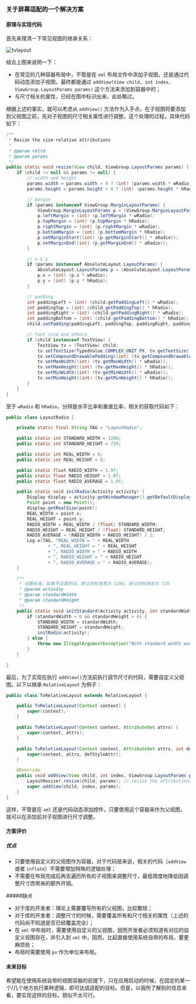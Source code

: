 ###   关于屏幕适配的一个解决方案

#### 原理与实现代码

首先来理清一下常见视图的继承关系：

![tvlayout](http://7jpokz.com1.z0.glb.clouddn.com/TvLayout.png)

结合上图来说明一下：

- 在常见的几种容器布局中，不管是在 `xml` 布局文件中添加子视图，还是通过代码动态添加子视图，最终都是通过 `addView(View child, int index, ViewGroup.LayoutParams params)` 这个方法来添加到容器中的；
- 与尺寸相关的属性，已经在图中标识出来，此处略过。

根据上述的事实，就可以考虑从 `addView()` 方法作为入手点，在子视图将要添加到父视图之前，先对子视图的尺寸相关属性进行调整。这个处理的过程，具体代码如下：

```java
/**
 * Resize the size-relative attributions
 *
 * @param child
 * @param params
 */
public static void resize(View child, ViewGroup.LayoutParams params) {
    if (child != null && params != null) {
        // width and height
        params.width = params.width > 0 ? (int) (params.width * wRadio) : params.width;
        params.height = params.height > 0 ? (int) (params.height * hRadio) : params.height;

        // margin
        if (params instanceof ViewGroup.MarginLayoutParams) {
            ViewGroup.MarginLayoutParams p = (ViewGroup.MarginLayoutParams) params;
            p.leftMargin = (int) (p.leftMargin * wRadio);
            p.topMargin = (int) (p.topMargin * hRadio);
            p.rightMargin = (int) (p.rightMargin * wRadio);
            p.bottomMargin = (int) (p.bottomMargin * hRadio);
            p.setMarginStart((int) (p.getMarginStart() * aRadio));
            p.setMarginEnd((int) (p.getMarginEnd() * aRadio));
        }

        // x & y
        if (params instanceof AbsoluteLayout.LayoutParams) {
            AbsoluteLayout.LayoutParams p = (AbsoluteLayout.LayoutParams) params;
            p.x = (int) (p.x * wRadio);
            p.y = (int) (p.y * hRadio);
        }

        // padding
        int paddingLeft = (int) (child.getPaddingLeft() * wRadio);
        int paddingTop = (int) (child.getPaddingTop() * hRadio);
        int paddingRight = (int) (child.getPaddingRight() * wRadio);
        int paddingBottom = (int) (child.getPaddingBottom() * hRadio);
        child.setPadding(paddingLeft, paddingTop, paddingRight, paddingBottom);

        // font size and others
        if (child instanceof TextView) {
            TextView tv = (TextView) child;
            tv.setTextSize(TypedValue.COMPLEX_UNIT_PX, tv.getTextSize() * aRadio / sRadio);
            tv.setCompoundDrawablePadding((int) (tv.getCompoundDrawablePadding() * aRadio));
            tv.setMaxWidth((int) (tv.getMaxWidth() * wRadio));
            tv.setMaxHeight((int) (tv.getMaxHeight() * hRadio));
            tv.setMinWidth((int) (tv.getMinWidth() * wRadio));
            tv.setMinHeight((int) (tv.getMinHeight() * hRadio));
        }
    }
}
```

至于 `wRadio` 和 `hRadio`，分辨是水平比率和垂直比率，相关的获取代码如下：

```java
public class LayoutRadio {

    private static final String TAG = "LayoutRadio";

    public static int STANDARD_WIDTH = 1280;
    public static int STANDARD_HEIGHT = 720;

    public static int REAL_WIDTH = 0;
    public static int REAL_HEIGHT = 0;

    public static float RADIO_WIDTH = 1.0f;
    public static float RADIO_HEIGHT = 1.0f;
    public static float RADIO_AVERAGE = 1.0f;

    public static void initRadio(Activity activity) {
        Display display = activity.getWindowManager().getDefaultDisplay();
        Point point = new Point();
        display.getRealSize(point);
        REAL_WIDTH = point.x;
        REAL_HEIGHT = point.y;
        RADIO_WIDTH = REAL_WIDTH / (float) STANDARD_WIDTH;
        RADIO_HEIGHT = REAL_HEIGHT / (float) STANDARD_HEIGHT;
        RADIO_AVERAGE = (RADIO_WIDTH + RADIO_HEIGHT) / 2;
        Log.e(TAG, "REAL_WIDTH = " + REAL_WIDTH
                + ", REAL_HEIGHT = " + REAL_HEIGHT
                + ", RADIO_WIDTH = " + RADIO_WIDTH
                + ", RADIO_HEIGHT = " + RADIO_HEIGHT
                + ", RADIO_AVERAGE = " + RADIO_AVERAGE);
    }

    /**
     * 设置标准，如果不设置的话，默认的标准宽为 1280，默认的标准高为 720
     * @param activity
     * @param standardWidth
     * @param standardHeight
     */
    public static void initStandard(Activity activity, int standardWidth, int standardHeight) {
        if (standardWidth > 0 && standardHeight > 0) {
            STANDARD_WIDTH = standardWidth;
            STANDARD_HEIGHT = standardHeight;
            initRadio(activity);
        } else {
            throw new IllegalArgumentException("Both standard width and height should be positive.");
        }
    }

}
```

最后，为了实现在执行 `addView()`方法前执行调节尺寸的代码，需要自定义父视图。以下以继承 `RelativeLayout` 为例子：

```java
public class TvRelativeLayout extends RelativeLayout {

    public TvRelativeLayout(Context context) {
        super(context);
    }

    public TvRelativeLayout(Context context, AttributeSet attrs) {
        super(context, attrs);
    }

    public TvRelativeLayout(Context context, AttributeSet attrs, int defStyleAttr) {
        super(context, attrs, defStyleAttr);
    }

    @Override
    public void addView(View child, int index, ViewGroup.LayoutParams params) {
        LayoutResizer.resize(child, params); // resize the attributions before adding view
        super.addView(child, index, params);
    }
}
```

这样，不管是在 `xml` 还是代码动态添加控件，只要使用这个容器来作为父视图，就可以在添加前对子视图进行尺寸调整。

#### 方案评价

##### 优点
- 只要使用自定义的父视图作为容器，对于代码层来说，相关的代码（`addView` 或者 `inflate`）不需要增加特殊的逻辑处理；
- 不需要在布局完成后再去遍历所有的子视图来调整尺寸，最低限度地降低因调整尺寸而带来的额外开销。

#####缺点
- 对于库的开发者：理论上需要覆写所有的父视图，比较繁琐；
- 对于库的开发者：调整尺寸的时候，需要覆盖所有和尺寸相关的属性（上述的代码尚不知道是否已经覆盖完全）；
- 在 `xml` 中布局时，需要使用自定义的父视图，因而开发者必须知道有对应的自定义视图存在，并引入到 `xml` 中，因而，比起直接使用系统自带的布局，要更麻烦些；
- 布局时需要使用 `px` 作为单位来布局。

#### 未来目标

希望能在使用系统自带的视图容器的前提下，只在应用启动的时候，在固定的某一个/几个地方执行某种逻辑，即可达成适配的目标。但是，以我所了解到的信息来看，要实现这样的目标，貌似不太可行。
